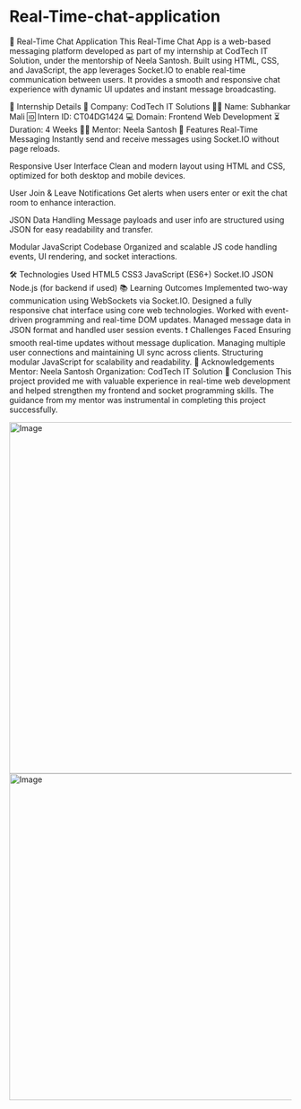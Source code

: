 # Real-Time-chat-application
💬 Real-Time Chat Application
This Real-Time Chat App is a web-based messaging platform developed as part of my internship at CodTech IT Solution, under the mentorship of Neela Santosh. Built using HTML, CSS, and JavaScript, the app leverages Socket.IO to enable real-time communication between users. It provides a smooth and responsive chat experience with dynamic UI updates and instant message broadcasting.

📄 Internship Details
🏢 Company: CodTech IT Solutions
👨‍💻 Name: Subhankar Mali
🆔 Intern ID: CT04DG1424
💻 Domain: Frontend Web Development
⏳ Duration: 4 Weeks
👨‍🏫 Mentor: Neela Santosh
🚀 Features
Real-Time Messaging
Instantly send and receive messages using Socket.IO without page reloads.

Responsive User Interface
Clean and modern layout using HTML and CSS, optimized for both desktop and mobile devices.

User Join & Leave Notifications
Get alerts when users enter or exit the chat room to enhance interaction.

JSON Data Handling
Message payloads and user info are structured using JSON for easy readability and transfer.

Modular JavaScript Codebase
Organized and scalable JS code handling events, UI rendering, and socket interactions.

🛠️ Technologies Used
HTML5
CSS3
JavaScript (ES6+)
Socket.IO
JSON
Node.js (for backend if used)
📚 Learning Outcomes
Implemented two-way communication using WebSockets via Socket.IO.
Designed a fully responsive chat interface using core web technologies.
Worked with event-driven programming and real-time DOM updates.
Managed message data in JSON format and handled user session events.
❗ Challenges Faced
Ensuring smooth real-time updates without message duplication.
Managing multiple user connections and maintaining UI sync across clients.
Structuring modular JavaScript for scalability and readability.
🙌 Acknowledgements
Mentor: Neela Santosh
Organization: CodTech IT Solution
📌 Conclusion
This project provided me with valuable experience in real-time web development and helped strengthen my frontend and socket programming skills. The guidance from my mentor was instrumental in completing this project successfully.


<img width="1260" height="626" alt="Image" src="https://github.com/user-attachments/assets/69137f9b-e9fb-40c0-ad6a-927b33dc3551" />
<img width="1236" height="582" alt="Image" src="https://github.com/user-attachments/assets/6701acf0-7433-4a6a-aeb8-a05ce48fc545" />
